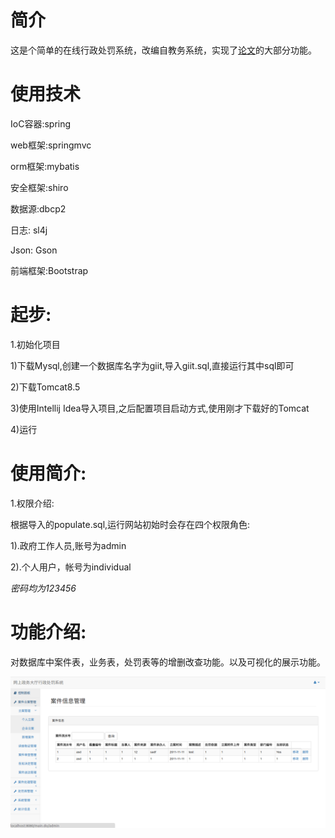# 简介
这是个简单的在线行政处罚系统，改编自教务系统，实现了[论文](http://cdmd.cnki.com.cn/Article/CDMD-10422-1015375070.htm)的大部分功能。

# 使用技术 

IoC容器:spring

web框架:springmvc

orm框架:mybatis

安全框架:shiro

数据源:dbcp2

日志: sl4j

Json: Gson

前端框架:Bootstrap

# 起步:

1.初始化项目

1)下载Mysql,创建一个数据库名字为giit,导入giit.sql,直接运行其中sql即可

2)下载Tomcat8.5

3)使用Intellij Idea导入项目,之后配置项目启动方式,使用刚才下载好的Tomcat

4)运行

# 使用简介:

1.权限介绍:

根据导入的populate.sql,运行网站初始时会存在四个权限角色:

1).政府工作人员,账号为admin

2).个人用户，帐号为individual

*密码均为123456*

# 功能介绍:
对数据库中案件表，业务表，处罚表等的增删改查功能。以及可视化的展示功能。

![image](./img/demo.png)

